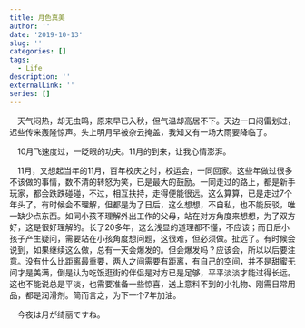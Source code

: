 ```yaml
---
title: 月色真美
author: ''
date: '2019-10-13'
slug: ''
categories: []
tags:
  - Life
description: ''
externalLink: ''
series: []
---
```

&emsp;天气闷热，却无虫鸣，原来早已入秋，但气温却高居不下。天边一口闷雷划过，迟些传来轰隆惊声。头上明月早被杂云掩盖，我知又有一场大雨要降临了。

&emsp;10月飞速度过，一眨眼的功夫。11月的到来，让我心情澎湃。

&emsp;11月，又想起当年的11月，百年校庆之时，校运会，一同回家。这些年做过很多不该做的事情，数不清的转怒为笑，已是最大的鼓励。一同走过的路上，都是新手玩家，都会跌跌碰碰，不过，相互扶持，走得便能很远。这么算算，已是走过7个年头了。有时候会不理解，但都是为了日后，这么想想，不自私，也不能反驳，唯一缺少点东西。如同小孩不理解外出工作的父母，站在对方角度来想想，为了双方好，这是很好理解的。长了20多年，这么浅显的道理都不懂，不应该；而日后小孩子产生疑问，需要站在小孩角度想问题，这很难，但必须做。扯远了。有时候会说到，如果继续这么做，总有一天会爆发的。但会爆发吗？应该会，所以以后要注意。没有什么比距离最重要，两人之间需要有距离，有自己的空间，并不是甜蜜无间才是美满，倒是认为吃饭逛街的伴侣是对方已是足够，平平淡淡才能过得长远。这也不能说总是平淡，也需要准备一些惊喜，送上意料不到的小礼物、刚需日常用品，都是润滑剂。简而言之，为下一个7年加油。

&emsp;今夜は月が绮丽ですね。